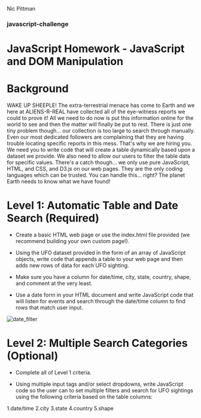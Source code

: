 Nic Pittman
### javascript-challenge

# JavaScript Homework - JavaScript and DOM Manipulation

# Background
WAKE UP SHEEPLE! The extra-terrestrial menace has come to Earth and we here at ALIENS-R-REAL have collected all of the eye-witness reports we could to prove it! All we need to do now is put this information online for the world to see and then the matter will finally be put to rest.
There is just one tiny problem though... our collection is too large to search through manually. Even our most dedicated followers are complaining that they are having trouble locating specific reports in this mess.
That's why we are hiring you. We need you to write code that will create a table dynamically based upon a dataset we provide. We also need to allow our users to filter the table data for specific values. There's a catch though... we only use pure JavaScript, HTML, and CSS, and D3.js on our web pages. They are the only coding languages which can be trusted.
You can handle this... right? The planet Earth needs to know what we have found!


# Level 1: Automatic Table and Date Search (Required)


- Create a basic HTML web page or use the index.html file provided (we recommend building your own custom page!).


- Using the UFO dataset provided in the form of an array of JavaScript objects, write code that appends a table to your web page and then adds new rows of data for each UFO sighting.

 - Make sure you have a column for date/time, city, state, country, shape, and comment at the very least.

- Use a date form in your HTML document and write JavaScript code that will listen for events and search through the date/time column to find rows that match user input.

![date_filter](https://user-images.githubusercontent.com/69124282/99401832-a4dc6c00-28b6-11eb-977e-23e3c914ba35.jpg)


# Level 2: Multiple Search Categories (Optional)


- Complete all of Level 1 criteria.


- Using multiple input tags and/or select dropdowns, write JavaScript code so the user can to set multiple filters and search for UFO sightings using the following criteria based on the table columns:

1.date/time
2.city
3.state
4.country
5.shape
